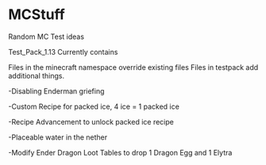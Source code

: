 # MCStuff
Random MC Test ideas

Test_Pack_1.13 Currently contains

Files in the minecraft namespace override existing files
Files in testpack add additional things.

-Disabling Enderman griefing

-Custom Recipe for packed ice, 4 ice = 1 packed ice

-Recipe Advancement to unlock packed ice recipe

-Placeable water in the nether

-Modify Ender Dragon Loot Tables to drop 1 Dragon Egg and 1 Elytra
